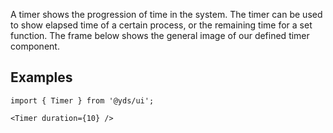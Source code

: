 A timer shows the progression of time in the system. The timer can be used to show elapsed time of a certain process, or the remaining time for a set function. The frame below shows the general image of our defined timer component.

## Examples

```
import { Timer } from '@yds/ui';

<Timer duration={10} />
```
